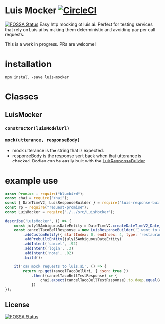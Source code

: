 # Luis Mocker [![CircleCI](https://circleci.com/gh/microsoftly/luis-mocker.svg?style=shield)](https://circleci.com/gh/microsoftly/luis-mocker)
[![FOSSA Status](https://app.fossa.io/api/projects/git%2Bgithub.com%2Fmicrosoftly%2Fluis-mocker.svg?type=shield)](https://app.fossa.io/projects/git%2Bgithub.com%2Fmicrosoftly%2Fluis-mocker?ref=badge_shield)
Easy http mocking of luis.ai. Perfect for testing services that rely on Luis.ai by making them deterministic and avoiding pay per call requests.

This is a work in progress. PRs are welcome! 
# installation
```npm install -save luis-mocker```
# Classes
## LuisMocker
### ```constructor(luisModelUrl)```
### ```mock(utterance, responseBody)```
* mock utterance is the string that is expected.
* responseBody is the response sent back when that utterance is checked. Bodies can be easily built with the [LuisResponseBuilder](github.com/microsoftly/luis-response-builder)
# example use
``` javascript
const Promise = require("bluebird");
const chai = require("chai");
const { DateTimeV2, LuisResponseBuilder } = require("luis-response-builder");
const rp = require("request-promise");
const LuisMocker = require("./../src/LuisMocker");

describe('LuisMocker', () => {
    const july15AmbiguousDateEntity = DateTimeV2.createDateTimeV2_Date_EntityWithAmbiguousDate('July 15th', 0, 4, new Date('7/19'), new Date('2015'));
    const cancelTacoBellResponse = new LuisResponseBuilder('I want to cancel my reservation at Taco Bell on July 15th')
        .addCustomEntity({ startIndex: 0, endIndex: 4, type: 'restaurantName', entity: 'taco bell', score: .98 })
        .addPrebuiltEntity(july15AmbiguousDateEntity)
        .addIntent('cancel', .92)
        .addIntent('login', .3)
        .addIntent('none', .02)
        .build();

    it('can mock requests to luis.ai', () => {
        return rp.get(cancelTacoBellUri, { json: true })
            .then((cancelTacoBellTestResponse) => {
                chai.expect(cancelTacoBellTestResponse).to.deep.equal(cancelTacoBellResponse);
            })
});
```

## License
[![FOSSA Status](https://app.fossa.io/api/projects/git%2Bgithub.com%2Fmicrosoftly%2Fluis-mocker.svg?type=large)](https://app.fossa.io/projects/git%2Bgithub.com%2Fmicrosoftly%2Fluis-mocker?ref=badge_large)